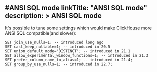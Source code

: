 #ANSI SQL mode
linkTitle: "ANSI SQL mode"
description: >
    ANSI SQL mode
---
It's possible to tune some settings which would make ClickHouse more ANSI SQL compatible(and slower):

```
SET join_use_nulls=1; -- introduced long ago
SET cast_keep_nullable=1; -- introduced in 20.5
SET union_default_mode='DISTINCT'; -- introduced in 21.1
SET allow_experimental_window_functions=1; -- introduced in 21.3
SET prefer_column_name_to_alias=1; -- introduced in 21.4;
SET group_by_use_nulls=1; -- introduced in 22.7;
```
